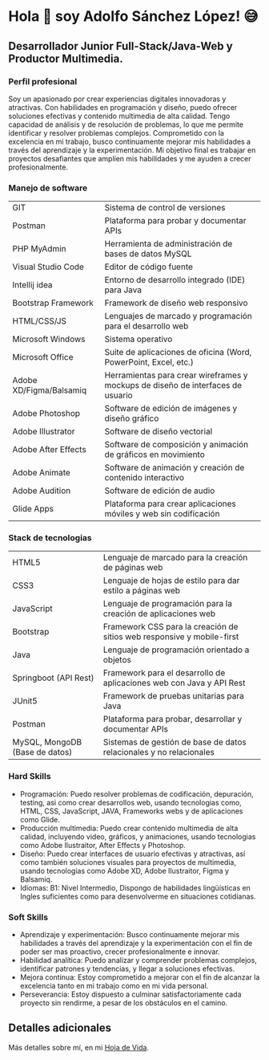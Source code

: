 
# Hola 👋 soy Adolfo Sánchez López! 😅
## Desarrollador Junior Full-Stack/Java-Web y Productor Multimedia.

### Perfil profesional
Soy un apasionado por crear experiencias digitales innovadoras y atractivas. Con habilidades en programación y diseño, puedo ofrecer soluciones efectivas y contenido multimedia de alta calidad. Tengo capacidad de análisis y de resolución de problemas, lo que me permite identificar y resolver problemas complejos. Comprometido con la excelencia en mi trabajo, busco continuamente mejorar mis habilidades a través del aprendizaje y la experimentación. Mi objetivo final es trabajar en proyectos desafiantes que amplíen mis habilidades y me ayuden a crecer profesionalmente.

### Manejo de software

<table>
  <thead>

  </thead>
  <tbody>
    <tr>
      <td>GIT</td>
      <td>Sistema de control de versiones</td>
    </tr>
    <tr>
      <td>Postman</td>
      <td>Plataforma para probar y documentar APIs</td>
    </tr>
    <tr>
      <td>PHP MyAdmin</td>
      <td>Herramienta de administración de bases de datos MySQL</td>
    </tr>
    <tr>
      <td>Visual Studio Code</td>
      <td>Editor de código fuente</td>
    </tr>
    <tr>
      <td>Intellij idea</td>
      <td>Entorno de desarrollo integrado (IDE) para Java</td>
    </tr>
    <tr>
      <td>Bootstrap Framework</td>
      <td>Framework de diseño web responsivo</td>
    </tr>
    <tr>
      <td>HTML/CSS/JS</td>
      <td>Lenguajes de marcado y programación para el desarrollo web</td>
    </tr>
    <tr>
      <td>Microsoft Windows</td>
      <td>Sistema operativo</td>
    </tr>
    <tr>
      <td>Microsoft Office</td>
      <td>Suite de aplicaciones de oficina (Word, PowerPoint, Excel, etc.)</td>
    </tr>
    <tr>
      <td>Adobe XD/Figma/Balsamiq</td>
      <td>Herramientas para crear wireframes y mockups de diseño de interfaces de usuario</td>
    </tr>
    <tr>
      <td>Adobe Photoshop</td>
      <td>Software de edición de imágenes y diseño gráfico</td>
    </tr>
    <tr>
      <td>Adobe Illustrator</td>
      <td>Software de diseño vectorial</td>
    </tr>
    <tr>
      <td>Adobe After Effects</td>
      <td>Software de composición y animación de gráficos en movimiento</td>
    </tr>
    <tr>
      <td>Adobe Animate</td>
      <td>Software de animación y creación de contenido interactivo</td>
    </tr>
    <tr>
      <td>Adobe Audition</td>
      <td>Software de edición de audio</td>
    </tr>
    <tr>
      <td>Glide Apps</td>
      <td>Plataforma para crear aplicaciones móviles y web sin codificación</td>
    </tr>
  </tbody>
</table>

### Stack de tecnologias
<table>
  <thead>

  </thead>
  <tbody>
    <tr>
      <td>HTML5</td>
      <td>Lenguaje de marcado para la creación de páginas web</td>
    </tr>
    <tr>
      <td>CSS3</td>
      <td>Lenguaje de hojas de estilo para dar estilo a páginas web</td>
    </tr>
    <tr>
      <td>JavaScript</td>
      <td>Lenguaje de programación para la creación de aplicaciones web</td>
    </tr>
    <tr>
      <td>Bootstrap</td>
      <td>Framework CSS para la creación de sitios web responsive y mobile-first</td>
    </tr>
    <tr>
      <td>Java</td>
      <td>Lenguaje de programación orientado a objetos</td>
    </tr>
    <tr>
      <td>Springboot (API Rest)</td>
      <td>Framework para el desarrollo de aplicaciones web con Java y API Rest</td>
    </tr>
    <tr>
      <td>JUnit5</td>
      <td>Framework de pruebas unitarias para Java</td>
    </tr>
    <tr>
      <td>Postman</td>
      <td>Plataforma para probar, desarrollar y documentar APIs</td>
    </tr>
    <tr>
      <td>MySQL, MongoDB (Base de datos)</td>
      <td>Sistemas de gestión de base de datos relacionales y no relacionales</td>
    </tr>
  </tbody>
</table>
</center>

### Hard Skills

* Programación: Puedo resolver problemas de codificación, depuración, testing, asi como crear desarrollos web, usando tecnologias como, HTML, CSS, JavaScript, JAVA, Frameworks webs y de aplicaciones como Glide.
* Producción multimedia: Puedo crear contenido multimedia de alta calidad, incluyendo video, gráficos, y animaciones, usando tecnologias como Adobe Ilustraitor, After Effects y Photoshop.
* Diseño: Puedo crear interfaces de usuario efectivas y atractivas, así como también soluciones visuales para proyectos de multimedia, usando tecnologias como Adobe XD, Adobe Ilustraitor, Figma y Balsamiq.
* Idiomas: B1: Nivel Intermedio, Dispongo de habilidades lingüísticas en Ingles suficientes como para desenvolverme en situaciones cotidianas.

### Soft Skills

* Aprendizaje y experimentación: Busco continuamente mejorar mis habilidades a través del aprendizaje y la experimentación con el fin de poder ser mas proactivo, crecer profesionalmente e innovar.
* Habilidad analítica: Puedo analizar y comprender problemas complejos, identificar patrones y tendencias, y llegar a soluciones efectivas.
* Mejora continua: Estoy comprometido a mejorar con el fin de alcanzar la excelencia tanto en mi trabajo como en mi vida personal.
* Perseverancia: Estoy dispuesto a culminar satisfactoriamente cada proyecto sin rendirme, a pesar de los obstáculos en el camino.

## Detalles adicionales
Más detalles sobre mí, en mi <a href="https://adolfsan99.github.io/sanchprod/assets/pt/docs/AS2023-Hoja-de-vida.pdf">Hoja de Vida</a>.
<br>
<br>
